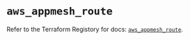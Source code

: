 # `aws_appmesh_route`

Refer to the Terraform Registory for docs: [`aws_appmesh_route`](https://registry.terraform.io/providers/hashicorp/aws/4.63.0/docs/resources/appmesh_route).
